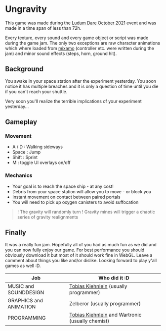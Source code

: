 # Ungravity

This game was made during the [Ludum Dare October 2021](https://ldj.am/$261566) event and was made in a time span of less than 72h.

Every texture, every sound and every game object or script was made during the game jam.
The only two exceptions are raw character animations which where loaded from [mixamo](https://www.mixamo.com/#/) (controller etc. were written during the jam) and minor sound effects (steps, horn, ground hit).

## Background
You awake in your space station after the experiment yesterday.
You soon notice it has multiple breaches and it is only a question of time until you die if you can't reach your shuttle.

Very soon you'll realize the terrible implications of your experiment yesterday...
## Gameplay

### Movement
- A / D : Walking sideways
- Space : Jump
- Shift : Sprint
- M     : toggle UI overlays on/off

### Mechanics
- Your goal is to reach the space ship - at any cost!
- Debris from your space station will allow you to move - or block you
- Instant movement on contact between paired portals
- You will need to pick up oxygen canisters to avoid suffocation
>! The gravity will randomly turn
>! Gravity mines will trigger a chaotic series of gravity realignments

## Finally
It was a really fun jam. Hopefully all of you had as much fun as we did and you can now fully enjoy our game.
For best performance you should obviously download it but most of it should work fine in WebGL.
Leave a comment about things you like and/or dislike.
Looking forward to play y'all games as well :D.

| Job                    | Who did it :D                                    |
|------------------------|--------------------------------------------------|
| MUSIC and SOUNDDESIGN  | [Tobias Kiehnlein](https://github.com/TobiasKiehnlein) (usually programmer)            |
| GRAPHICS and ANIMATION | Zelberor (usually programmer)                    |
| PROGRAMMING            | [Tobias Kiehnlein](https://github.com/TobiasKiehnlein) and Wartronic (usually chemist) |
  